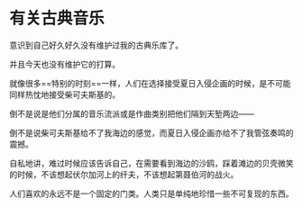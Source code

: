 
# 有关古典音乐

意识到自己好久好久没有维护过我的古典乐库了。

并且今天也没有维护它的打算。

就像很多==特别的时刻==一样，人们在选择接受夏日入侵企画的时候，是不可能同样热忱地接受柴可夫斯基的。

倒不是说是他们分属的音乐流派或是作曲类别把他们隔到天堑两边——

倒不是说柴可夫斯基给不了我海边的感觉，而夏日入侵企画亦给不了我管弦奏鸣的震撼。

自私地讲，难过时候应该告诉自己，在需要看到海边的沙鸥，踩着滩边的贝壳微笑的时候，不该想起伏尔加河上的纤夫，不该想起第聂伯河的战火。

人们喜欢的永远不是一个固定的门类。人类只是单纯地珍惜一些不可复现的东西。